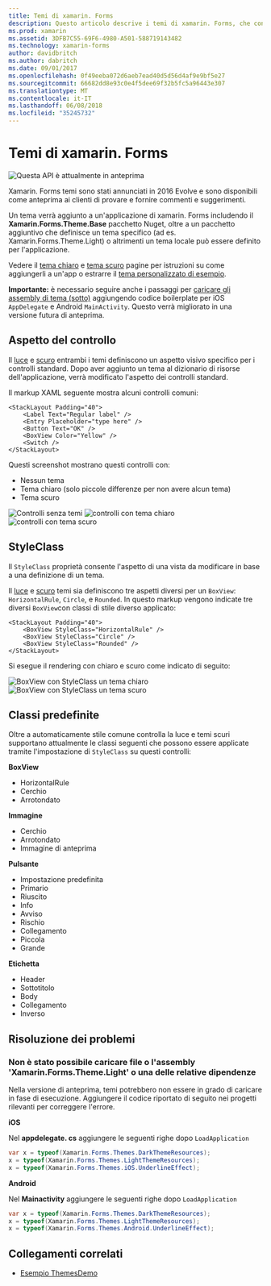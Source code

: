 ```yaml
---
title: Temi di xamarin. Forms
description: Questo articolo descrive i temi di xamarin. Forms, che consentono di definire specifica l'aspetto visivo per le visualizzazioni standard.
ms.prod: xamarin
ms.assetid: 3DFB7C55-69F6-4980-A501-588719143482
ms.technology: xamarin-forms
author: davidbritch
ms.author: dabritch
ms.date: 09/01/2017
ms.openlocfilehash: 0f49eeba072d6aeb7ead40d5d56d4af9e9bf5e27
ms.sourcegitcommit: 66682dd8e93c0e4f5dee69f32b5fc5a96443e307
ms.translationtype: MT
ms.contentlocale: it-IT
ms.lasthandoff: 06/08/2018
ms.locfileid: "35245732"
---
```

# <a name="xamarinforms-themes"></a>Temi di xamarin. Forms

![](~/media/shared/preview.png "Questa API è attualmente in anteprima")

Xamarin. Forms temi sono stati annunciati in 2016 Evolve e sono disponibili come anteprima ai clienti di provare e fornire commenti e suggerimenti.

Un tema verrà aggiunto a un'applicazione di xamarin. Forms includendo il **Xamarin.Forms.Theme.Base** pacchetto Nuget, oltre a un pacchetto aggiuntivo che definisce un tema specifico (ad es. Xamarin.Forms.Theme.Light) o altrimenti un tema locale può essere definito per l'applicazione.

Vedere il [tema chiaro](light.md) e [tema scuro](dark.md) pagine per istruzioni su come aggiungerli a un'app o estrarre il [tema personalizzato di esempio](custom.md).

**Importante:** è necessario seguire anche i passaggi per [caricare gli assembly di tema (sotto)](#loadtheme) aggiungendo codice boilerplate per iOS `AppDelegate` e Android `MainActivity`. Questo verrà migliorato in una versione futura di anteprima.


## <a name="control-appearance"></a>Aspetto del controllo

Il [luce](light.md) e [scuro](dark.md) entrambi i temi definiscono un aspetto visivo specifico per i controlli standard. Dopo aver aggiunto un tema al dizionario di risorse dell'applicazione, verrà modificato l'aspetto dei controlli standard.

Il markup XAML seguente mostra alcuni controlli comuni:

```xaml
<StackLayout Padding="40">
    <Label Text="Regular label" />
    <Entry Placeholder="type here" />
    <Button Text="OK" />
    <BoxView Color="Yellow" />
    <Switch />
</StackLayout>
```

Questi screenshot mostrano questi controlli con:

* Nessun tema
* Tema chiaro (solo piccole differenze per non avere alcun tema)
* Tema scuro

![](images/standard-none-sml.png "Controlli senza temi") ![](images/standard-light-sml.png "controlli con tema chiaro") ![](images/standard-dark-sml.png "controlli con tema scuro")

<a name="styleclass" />

## <a name="styleclass"></a>StyleClass

Il `StyleClass` proprietà consente l'aspetto di una vista da modificare in base a una definizione di un tema.

Il [luce](light.md) e [scuro](dark.md) temi sia definiscono tre aspetti diversi per un `BoxView`: `HorizontalRule`, `Circle`, e `Rounded`. In questo markup vengono indicate tre diversi `BoxView`con classi di stile diverso applicato:

```xaml
<StackLayout Padding="40">
    <BoxView StyleClass="HorizontalRule" />
    <BoxView StyleClass="Circle" />
    <BoxView StyleClass="Rounded" />
</StackLayout>
```

Si esegue il rendering con chiaro e scuro come indicato di seguito:

![](images/boxview-light-sml.png "BoxView con StyleClass un tema chiaro") ![](images/boxview-dark-sml.png "BoxView con StyleClass un tema scuro")

<a name="builtin" />

## <a name="built-in-classes"></a>Classi predefinite

Oltre a automaticamente stile comune controlla la luce e temi scuri supportano attualmente le classi seguenti che possono essere applicate tramite l'impostazione di `StyleClass` su questi controlli:

**BoxView**

* HorizontalRule
* Cerchio
* Arrotondato

**Immagine**

* Cerchio
* Arrotondato
* Immagine di anteprima

**Pulsante**

* Impostazione predefinita
* Primario
* Riuscito
* Info
* Avviso
* Rischio
* Collegamento
* Piccola
* Grande

**Etichetta**

* Header
* Sottotitolo
* Body
* Collegamento
* Inverso


## <a name="troubleshooting"></a>Risoluzione dei problemi

<a name="loadtheme" />

### <a name="could-not-load-file-or-assembly-xamarinformsthemelight-or-one-of-its-dependencies"></a>Non è stato possibile caricare file o l'assembly 'Xamarin.Forms.Theme.Light' o una delle relative dipendenze

Nella versione di anteprima, temi potrebbero non essere in grado di caricare in fase di esecuzione. Aggiungere il codice riportato di seguito nei progetti rilevanti per correggere l'errore.

**iOS**

Nel **appdelegate. cs** aggiungere le seguenti righe dopo `LoadApplication`

```csharp
var x = typeof(Xamarin.Forms.Themes.DarkThemeResources);
x = typeof(Xamarin.Forms.Themes.LightThemeResources);
x = typeof(Xamarin.Forms.Themes.iOS.UnderlineEffect);
```

**Android**

Nel **Mainactivity** aggiungere le seguenti righe dopo `LoadApplication`

```csharp
var x = typeof(Xamarin.Forms.Themes.DarkThemeResources);
x = typeof(Xamarin.Forms.Themes.LightThemeResources);
x = typeof(Xamarin.Forms.Themes.Android.UnderlineEffect);
```


## <a name="related-links"></a>Collegamenti correlati

- [Esempio ThemesDemo](https://github.com/xamarin/xamarin-forms-samples/tree/master/Themes/ThemesDemo)
